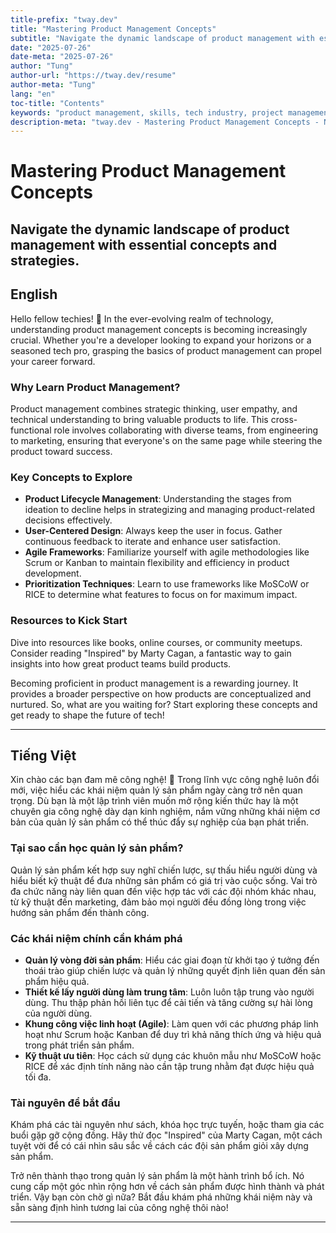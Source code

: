 ```yaml
---
title-prefix: "tway.dev"
title: "Mastering Product Management Concepts"
subtitle: "Navigate the dynamic landscape of product management with essential concepts and strategies."
date: "2025-07-26"
date-meta: "2025-07-26"
author: "Tung"
author-url: "https://tway.dev/resume"
author-meta: "Tung"
lang: "en"
toc-title: "Contents"
keywords: "product management, skills, tech industry, project management, product development"
description-meta: "tway.dev - Mastering Product Management Concepts - Navigate the dynamic landscape of product management with essential concepts and strategies."
---
```


# Mastering Product Management Concepts
## Navigate the dynamic landscape of product management with essential concepts and strategies.

## English
Hello fellow techies! 🚀 In the ever-evolving realm of technology, understanding product management concepts is becoming increasingly crucial. Whether you're a developer looking to expand your horizons or a seasoned tech pro, grasping the basics of product management can propel your career forward.

### Why Learn Product Management?

Product management combines strategic thinking, user empathy, and technical understanding to bring valuable products to life. This cross-functional role involves collaborating with diverse teams, from engineering to marketing, ensuring that everyone's on the same page while steering the product toward success.

### Key Concepts to Explore

- **Product Lifecycle Management**: Understanding the stages from ideation to decline helps in strategizing and managing product-related decisions effectively.
- **User-Centered Design**: Always keep the user in focus. Gather continuous feedback to iterate and enhance user satisfaction.
- **Agile Frameworks**: Familiarize yourself with agile methodologies like Scrum or Kanban to maintain flexibility and efficiency in product development.
- **Prioritization Techniques**: Learn to use frameworks like MoSCoW or RICE to determine what features to focus on for maximum impact.

### Resources to Kick Start

Dive into resources like books, online courses, or community meetups. Consider reading "Inspired" by Marty Cagan, a fantastic way to gain insights into how great product teams build products.

Becoming proficient in product management is a rewarding journey. It provides a broader perspective on how products are conceptualized and nurtured. So, what are you waiting for? Start exploring these concepts and get ready to shape the future of tech!

---

## Tiếng Việt
Xin chào các bạn đam mê công nghệ! 🚀 Trong lĩnh vực công nghệ luôn đổi mới, việc hiểu các khái niệm quản lý sản phẩm ngày càng trở nên quan trọng. Dù bạn là một lập trình viên muốn mở rộng kiến thức hay là một chuyên gia công nghệ dày dạn kinh nghiệm, nắm vững những khái niệm cơ bản của quản lý sản phẩm có thể thúc đẩy sự nghiệp của bạn phát triển.

### Tại sao cần học quản lý sản phẩm?

Quản lý sản phẩm kết hợp suy nghĩ chiến lược, sự thấu hiểu người dùng và hiểu biết kỹ thuật để đưa những sản phẩm có giá trị vào cuộc sống. Vai trò đa chức năng này liên quan đến việc hợp tác với các đội nhóm khác nhau, từ kỹ thuật đến marketing, đảm bảo mọi người đều đồng lòng trong việc hướng sản phẩm đến thành công.

### Các khái niệm chính cần khám phá

- **Quản lý vòng đời sản phẩm**: Hiểu các giai đoạn từ khởi tạo ý tưởng đến thoái trào giúp chiến lược và quản lý những quyết định liên quan đến sản phẩm hiệu quả.
- **Thiết kế lấy người dùng làm trung tâm**: Luôn luôn tập trung vào người dùng. Thu thập phản hồi liên tục để cải tiến và tăng cường sự hài lòng của người dùng.
- **Khung công việc linh hoạt (Agile)**: Làm quen với các phương pháp linh hoạt như Scrum hoặc Kanban để duy trì khả năng thích ứng và hiệu quả trong phát triển sản phẩm.
- **Kỹ thuật ưu tiên**: Học cách sử dụng các khuôn mẫu như MoSCoW hoặc RICE để xác định tính năng nào cần tập trung nhằm đạt được hiệu quả tối đa.

### Tài nguyên để bắt đầu

Khám phá các tài nguyên như sách, khóa học trực tuyến, hoặc tham gia các buổi gặp gỡ cộng đồng. Hãy thử đọc "Inspired" của Marty Cagan, một cách tuyệt vời để có cái nhìn sâu sắc về cách các đội sản phẩm giỏi xây dựng sản phẩm.

Trở nên thành thạo trong quản lý sản phẩm là một hành trình bổ ích. Nó cung cấp một góc nhìn rộng hơn về cách sản phẩm được hình thành và phát triển. Vậy bạn còn chờ gì nữa? Bắt đầu khám phá những khái niệm này và sẵn sàng định hình tương lai của công nghệ thôi nào!

---
